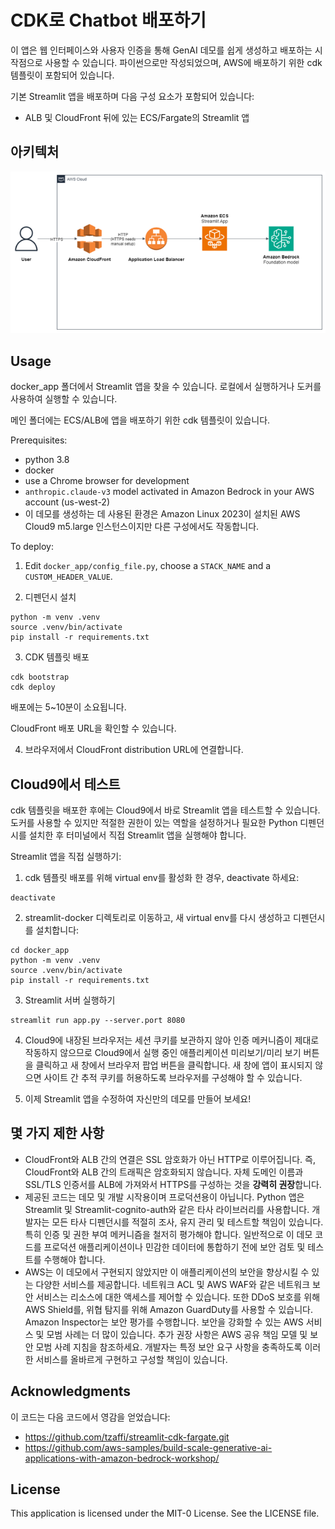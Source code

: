 # CDK로 Chatbot 배포하기

이 앱은 웹 인터페이스와 사용자 인증을 통해 GenAI 데모를 쉽게 생성하고 배포하는 시작점으로 사용할 수 있습니다. 파이썬으로만 작성되었으며, AWS에 배포하기 위한 cdk 템플릿이 포함되어 있습니다.

기본 Streamlit 앱을 배포하며 다음 구성 요소가 포함되어 있습니다:

* ALB 및 CloudFront 뒤에 있는 ECS/Fargate의 Streamlit 앱


## 아키텍처

![Architecture diagram](/CDK-deploy/img/archi_streamlit_cdk.png)

## Usage

docker_app 폴더에서 Streamlit 앱을 찾을 수 있습니다. 로컬에서 실행하거나 도커를 사용하여 실행할 수 있습니다.

메인 폴더에는 ECS/ALB에 앱을 배포하기 위한 cdk 템플릿이 있습니다.

Prerequisites:

* python 3.8
* docker
* use a Chrome browser for development
* `anthropic.claude-v3` model activated in Amazon Bedrock in your AWS account (us-west-2)
* 이 데모를 생성하는 데 사용된 환경은 Amazon Linux 2023이 설치된 AWS Cloud9 m5.large 인스턴스이지만 다른 구성에서도 작동합니다.

To deploy:

1. Edit `docker_app/config_file.py`, choose a `STACK_NAME` and a `CUSTOM_HEADER_VALUE`.

2. 디펜던시 설치
 
```
python -m venv .venv
source .venv/bin/activate
pip install -r requirements.txt
```

3. CDK 템플릿 배포

```
cdk bootstrap
cdk deploy
```

배포에는 5~10분이 소요됩니다.

CloudFront 배포 URL을 확인할 수 있습니다.

4. 브라우저에서 CloudFront distribution URL에 연결합니다.

## Cloud9에서 테스트

cdk 템플릿을 배포한 후에는 Cloud9에서 바로 Streamlit 앱을 테스트할 수 있습니다.
도커를 사용할 수 있지만 적절한 권한이 있는 역할을 설정하거나 필요한 Python 디펜던시를 설치한 후 터미널에서 직접 Streamlit 앱을 실행해야 합니다.

Streamlit 앱을 직접 실행하기:

1. cdk 템플릿 배포를 위해 virtual env를 활성화 한 경우, deactivate 하세요:

```
deactivate
```

2. streamlit-docker 디렉토리로 이동하고, 새 virtual env를 다시 생성하고 디펜던시를 설치합니다:

```
cd docker_app
python -m venv .venv
source .venv/bin/activate
pip install -r requirements.txt
```

3. Streamlit 서버 실행하기

```
streamlit run app.py --server.port 8080
```

4. Cloud9에 내장된 브라우저는 세션 쿠키를 보관하지 않아 인증 메커니즘이 제대로 작동하지 않으므로 Cloud9에서 실행 중인 애플리케이션 미리보기/미리 보기 버튼을 클릭하고 새 창에서 브라우저 팝업 버튼을 클릭합니다.
새 창에 앱이 표시되지 않으면 사이트 간 추적 쿠키를 허용하도록 브라우저를 구성해야 할 수 있습니다.

5. 이제 Streamlit 앱을 수정하여 자신만의 데모를 만들어 보세요!

## 몇 가지 제한 사항

* CloudFront와 ALB 간의 연결은 SSL 암호화가 아닌 HTTP로 이루어집니다.
즉, CloudFront와 ALB 간의 트래픽은 암호화되지 않습니다.
자체 도메인 이름과 SSL/TLS 인증서를 ALB에 가져와서 HTTPS를 구성하는 것을 **강력히 권장**합니다.
* 제공된 코드는 데모 및 개발 시작용이며 프로덕션용이 아닙니다.
Python 앱은 Streamlit 및 Streamlit-cognito-auth와 같은 타사 라이브러리를 사용합니다.
개발자는 모든 타사 디펜던시를 적절히 조사, 유지 관리 및 테스트할 책임이 있습니다.
특히 인증 및 권한 부여 메커니즘을 철저히 평가해야 합니다.
일반적으로 이 데모 코드를 프로덕션 애플리케이션이나 민감한 데이터에 통합하기 전에 보안 검토 및 테스트를 수행해야 합니다.
* AWS는 이 데모에서 구현되지 않았지만 이 애플리케이션의 보안을 향상시킬 수 있는 다양한 서비스를 제공합니다.
네트워크 ACL 및 AWS WAF와 같은 네트워크 보안 서비스는 리소스에 대한 액세스를 제어할 수 있습니다.
또한 DDoS 보호를 위해 AWS Shield를, 위협 탐지를 위해 Amazon GuardDuty를 사용할 수 있습니다.
Amazon Inspector는 보안 평가를 수행합니다.
보안을 강화할 수 있는 AWS 서비스 및 모범 사례는 더 많이 있습니다.
추가 권장 사항은 AWS 공유 책임 모델 및 보안 모범 사례 지침을 참조하세요.
개발자는 특정 보안 요구 사항을 충족하도록 이러한 서비스를 올바르게 구현하고 구성할 책임이 있습니다.

## Acknowledgments

이 코드는 다음 코드에서 영감을 얻었습니다:

* https://github.com/tzaffi/streamlit-cdk-fargate.git
* https://github.com/aws-samples/build-scale-generative-ai-applications-with-amazon-bedrock-workshop/


## License

This application is licensed under the MIT-0 License. See the LICENSE file.